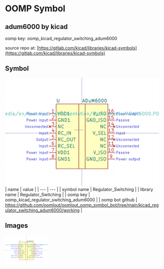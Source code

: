 # OOMP Symbol  
## adum6000  by kicad  
  
oomp key: oomp_kicad_regulator_switching_adum6000  
  
source repo at: [https://gitlab.com/kicad/libraries/kicad-symbols](https://gitlab.com/kicad/libraries/kicad-symbols)  
## Symbol  
  
[![working.png](working_600.png)](working.png)  
| name | value | 
| --- | --- | 
| symbol name | Regulator_Switching | 
| library name | Regulator_Switching | 
| oomp key | oomp_kicad_regulator_switching_adum6000 | 
| oomp bot github | https://github.com/oomlout/oomlout_oomp_symbol_bot/tree/main/kicad_regulator_switching_adum6000/working | 
## Images  
  
[![working.png](working_140.png)](working.png)  
